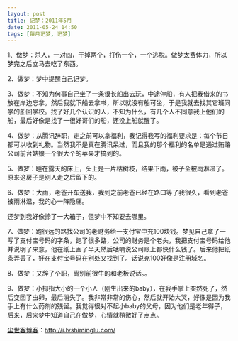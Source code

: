 ```yaml
---
layout: post
title: 记梦：2011年5月
date: 2011-05-24 14:50
tags: [每月记梦, 记梦]
---
```

1、做梦：杀人，一对四，干掉两个，打伤一个，一个逃脱。做梦太费体力，所以梦完之后立马去吃了东西。

2、做梦：梦中提醒自己记梦。

3、做梦：不知为何事自己坐了一条很长船出去玩，中途停船，有人把我借来的书放在岸边忘拿。然后我就下船去拿书，所以就没有船可坐，于是我就去找其它班同学的船回学校。找了好几个认识的人，不知为什么，有几个人不同意我上他们的船，最后好像是找了一很好哥们的船，还没上船就醒了。

4、做梦：从腾讯辞职，走之前可以拿福利，我记得我写的福利要求是：每个节日都可以收到礼物。当然我不是真在腾讯呆过，而且我的那个福利的名单是通过贿赂公司前台姑娘一个很大个的苹果才搞到的。

5、做梦：睡在露天的床上，头上是一片枯树枝，结果下雨，被子全被雨淋湿了。原来这房子是别人走之后留下的。

6、做梦：大雨，老爸开车送我，我到之前老爸已经在路口等了我很久，看到老爸被雨淋温，我的心一阵隐痛。

还梦到我好像拎了一大箱子，但梦中不知要去哪里。

7、做梦：跑很远的路找公司的老财务给一支付宝中充100块钱。梦见自己拿了一写了支付宝号码的字条，跑了很多路，公司的财务是个老头，我把支付宝号码给他并说明了来意，他在纸上画了半天然后咕喃说公司账上都快什么钱了。后来他把纸条弄丢了，好在支付宝号码在别处又找到了。话说充100好像是注册域名。

8、做梦：又辞了个职，离别前很牛的和老板说话。。

9、做梦：小拇指大小的一个小人（刚生出来的baby），在我手掌上突然死了，然后变回了虫卵，最后消失了。我非常非常的伤心，然后就开始大哭，好像是因为我手上有什么药剂的残留。我觉得很对不起小baby的父母，因为他们是老年得子，后来，后来梦中知道自己在做梦，心情就稍微好了点点。

<a href="http://i.lvshiminglu.com/">尘世客博客</a>：<a href="http://i.lvshiminglu.com/">http://i.lvshiminglu.com/</a>

